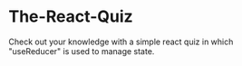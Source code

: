# The-React-Quiz

Check out your knowledge with a simple react quiz in which 
<br/>"useReducer" is used to manage state.
